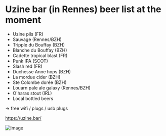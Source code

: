 # Uzine bar (in Rennes) beer list at the moment

* Uzine pils (FR)
* Sauvage (Rennes/BZH)
* Tripple du Bouffay (BZH)
* Blanche du Bouffay (BZH)
* Cadette tropical blast (FR)
* Punk IPA (SCOT)
* Slash red (FR)
* Duchesse Anne hops (BZH)
* La mordue cider (BZH)
* Ste Colombe dorée (BZH)
* Louarn pale ale galaxy (Rennes/BZH)
* O'haras stout (IRL)
* Local bottled beers

-> free wifi / plugs / usb plugs

https://uzine.bar/

![Image](http://uzine.bar/wp-content/uploads/2021/10/logo-uzine_300.jpg)
